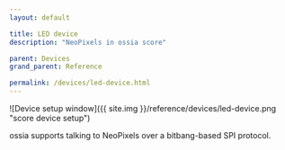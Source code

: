 ```yaml
---
layout: default

title: LED device
description: "NeoPixels in ossia score"

parent: Devices
grand_parent: Reference

permalink: /devices/led-device.html
---
```


![Device setup window]({{ site.img }}/reference/devices/led-device.png "score device setup")

ossia supports talking to NeoPixels over a bitbang-based SPI protocol.